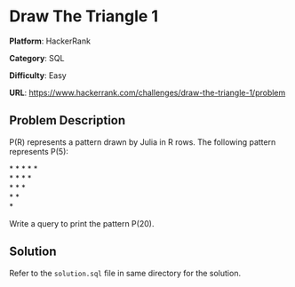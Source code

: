 # Draw The Triangle 1

**Platform**: HackerRank

**Category**: SQL

**Difficulty**: Easy

**URL**: https://www.hackerrank.com/challenges/draw-the-triangle-1/problem

## Problem Description

P(R) represents a pattern drawn by Julia in R rows. The following pattern represents P(5):

\* \* \* \* \*  
\* \* \* \*  
\* \* \*  
\* \*  
\*

Write a query to print the pattern P(20).

## Solution

Refer to the `solution.sql` file in same directory for the solution.
